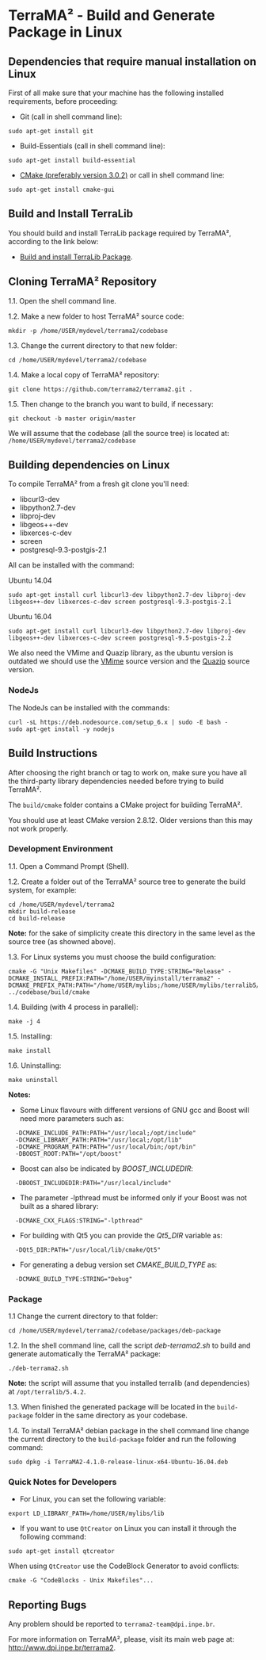 # TerraMA² - Build and Generate Package in Linux

## Dependencies that require manual installation on Linux

First of all make sure that your machine has the following installed requirements, before proceeding:
* Git (call in shell command line):
```
sudo apt-get install git
```
* Build-Essentials (call in shell command line):
```
sudo apt-get install build-essential
```
* [CMake (preferably version 3.0.2)](https://cmake.org/download/) or call in shell command line:
```
sudo apt-get install cmake-gui
```

## Build and Install TerraLib

You should build and install TerraLib package required by TerraMA², according to the link below:
 - [Build and install TerraLib Package](http://www.dpi.inpe.br/terralib5/wiki/doku.php?id=wiki:documentation:devguide#downloading_the_source_code_and_building_instructions).

## Cloning TerraMA² Repository

1.1. Open the shell command line.

1.2. Make a new folder to host TerraMA² source code:
```
mkdir -p /home/USER/mydevel/terrama2/codebase
```

1.3. Change the current directory to that new folder:
```
cd /home/USER/mydevel/terrama2/codebase
```

1.4. Make a local copy of TerraMA² repository:
```
git clone https://github.com/terrama2/terrama2.git .
```

1.5. Then change to the branch you want to build, if necessary:
```
git checkout -b master origin/master
```

We will assume that the codebase (all the source tree) is located at: `/home/USER/mydevel/terrama2/codebase`

## Building dependencies on Linux

To compile TerraMA² from a fresh git clone you'll need:

- libcurl3-dev
- libpython2.7-dev
- libproj-dev
- libgeos++-dev
- libxerces-c-dev
- screen
- postgresql-9.3-postgis-2.1

All can be installed with the command:

Ubuntu 14.04
```
sudo apt-get install curl libcurl3-dev libpython2.7-dev libproj-dev libgeos++-dev libxerces-c-dev screen postgresql-9.3-postgis-2.1
```

Ubuntu 16.04
```
sudo apt-get install curl libcurl3-dev libpython2.7-dev libproj-dev libgeos++-dev libxerces-c-dev screen postgresql-9.5-postgis-2.2
````

We also need the VMime and Quazip library, as the ubuntu version is outdated we should use the [VMime](https://github.com/kisli/vmime/archive/v0.9.2.tar.gz) source version and the [Quazip](https://github.com/stachenov/quazip/archive/0.7.6.tar.gz) source version.

### NodeJs

The NodeJs can be installed with the commands:
```
curl -sL https://deb.nodesource.com/setup_6.x | sudo -E bash -
sudo apt-get install -y nodejs
```

## Build Instructions

After choosing the right branch or tag to work on, make sure you have all the third-party library dependencies needed before trying to build TerraMA².

The `build/cmake` folder contains a CMake project for building TerraMA².

You should use at least CMake version 2.8.12. Older versions than this may not work properly.

### Development Environment

1.1. Open a Command Prompt (Shell).

1.2. Create a folder out of the TerraMA² source tree to generate the build system, for example:
```
cd /home/USER/mydevel/terrama2
mkdir build-release
cd build-release
```
**Note:** for the sake of simplicity create this directory in the same level as the source tree (as showned above).

1.3. For Linux systems you must choose the build configuration:
```
cmake -G "Unix Makefiles" -DCMAKE_BUILD_TYPE:STRING="Release" -DCMAKE_INSTALL_PREFIX:PATH="/home/USER/myinstall/terrama2" -DCMAKE_PREFIX_PATH:PATH="/home/USER/mylibs;/home/USER/mylibs/terralib5/lib/cmake" ../codebase/build/cmake
```

1.4. Building (with 4 process in parallel):
```
make -j 4
```

1.5. Installing:
```
make install
```

1.6. Uninstalling:
```
make uninstall
```

**Notes:**

- Some Linux flavours with different versions of GNU gcc and Boost will need more parameters such as:
```
  -DCMAKE_INCLUDE_PATH:PATH="/usr/local;/opt/include"
  -DCMAKE_LIBRARY_PATH:PATH="/usr/local;/opt/lib"
  -DCMAKE_PROGRAM_PATH:PATH="/usr/local/bin;/opt/bin"
  -DBOOST_ROOT:PATH="/opt/boost"
```

- Boost can also be indicated by *BOOST_INCLUDEDIR*:
```
  -DBOOST_INCLUDEDIR:PATH="/usr/local/include"
```

- The parameter -lpthread must be informed only if your Boost was not built as a shared library:
```
  -DCMAKE_CXX_FLAGS:STRING="-lpthread"
```

- For building with Qt5 you can provide the *Qt5_DIR* variable as:
```
  -DQt5_DIR:PATH="/usr/local/lib/cmake/Qt5"
```

- For generating a debug version set *CMAKE_BUILD_TYPE* as:
```
  -DCMAKE_BUILD_TYPE:STRING="Debug"
```

### Package

1.1 Change the current directory to that folder:
```
cd /home/USER/mydevel/terrama2/codebase/packages/deb-package
```

1.2. In the shell command line, call the script *deb-terrama2.sh* to build and generate automatically the TerraMA² package:
```
./deb-terrama2.sh
```

**Note:** the script will assume that you installed terralib (and dependencies) at `/opt/terralib/5.4.2`.

1.3. When finished the generated package will be located in the `build-package` folder in the same directory as your codebase.

1.4. To install TerraMA² debian package in the shell command line change the current directory to the `build-package` folder and run the following command:
```
sudo dpkg -i TerraMA2-4.1.0-release-linux-x64-Ubuntu-16.04.deb
```

### Quick Notes for Developers

- For Linux, you can set the following variable:
```
export LD_LIBRARY_PATH=/home/USER/mylibs/lib
```

- If you want to use `QtCreator` on Linux you can install it through the following command:
```
sudo apt-get install qtcreator
```
When using `QtCreator` use the CodeBlock Generator to avoid conflicts:
```
cmake -G "CodeBlocks - Unix Makefiles"...
```


## Reporting Bugs

Any problem should be reported to `terrama2-team@dpi.inpe.br`.

For more information on TerraMA², please, visit its main web page at: http://www.dpi.inpe.br/terrama2.
